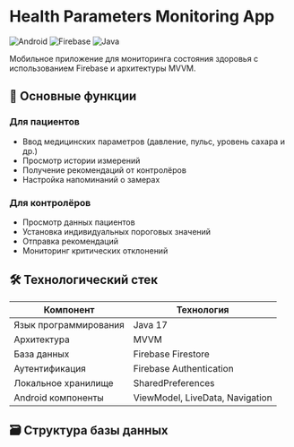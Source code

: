 # Health Parameters Monitoring App

![Android](https://img.shields.io/badge/Android-3DDC84?logo=android&logoColor=white)
![Firebase](https://img.shields.io/badge/Firebase-FFCA28?logo=firebase&logoColor=white)
![Java](https://img.shields.io/badge/Java-17-ED8B00?logo=java&logoColor=white)

Мобильное приложение для мониторинга состояния здоровья с использованием Firebase и архитектуры MVVM.

## 📱 Основные функции

### Для пациентов
- Ввод медицинских параметров (давление, пульс, уровень сахара и др.)
- Просмотр истории измерений
- Получение рекомендаций от контролёров
- Настройка напоминаний о замерах

### Для контролёров
- Просмотр данных пациентов
- Установка индивидуальных пороговых значений
- Отправка рекомендаций
- Мониторинг критических отклонений

## 🛠 Технологический стек

| Компонент        | Технология                          |
|------------------|-------------------------------------|
| Язык программирования | Java 17                          |
| Архитектура      | MVVM                                |
| База данных      | Firebase Firestore                  |
| Аутентификация   | Firebase Authentication             |
| Локальное хранилище | SharedPreferences               |
| Android компоненты | ViewModel, LiveData, Navigation |

## 🗃️ Структура базы данных

